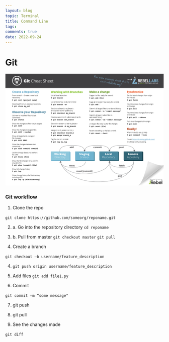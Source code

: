 ```yaml
---
layout: blog
topic: Terminal
title: Command Line
tags: 
comments: true
date: 2022-09-24
---
```


#  Git

![](/assets/2022-09-28-01-45-43.png)

### Git workflow

1. Clone the repo

```git clone https://github.com/someorg/reponame.git```

2. a. Go into the repository directory
```cd reponame```

2. b. Pull from master
```git checkout master```
```git pull```

3. Create a branch

```git checkout –b username/feature_description```

4. ```git push origin username/feature_description```

5. Add files
```git add file1.py```

6. Commit 

```git commit –m “some message"```

7. git push

8. git pull

9. See the changes made

```git diff```

